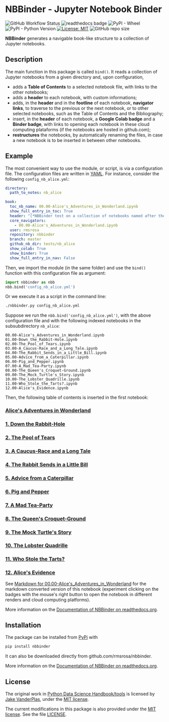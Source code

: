 # NBBinder - Jupyter Notebook Binder

![GitHub Workflow Status](https://img.shields.io/github/workflow/status/rmsrosa/nbbinder/NBBinder_Test) ![readthedocs badge](https://readthedocs.org/projects/nbbinder/badge/) ![PyPI - Wheel](https://img.shields.io/pypi/wheel/nbbinder) ![PyPI - Python Version](https://img.shields.io/pypi/pyversions/nbbinder) [![License: MIT](https://img.shields.io/badge/License-MIT-yellow.svg)](https://opensource.org/licenses/MIT) ![GitHub repo size](https://img.shields.io/github/repo-size/rmsrosa/nbbinder)

**NBBinder** generates a navigable book-like structure to a collection of Jupyter notebooks.

## Description

The main function in this package is called `bind()`. It reads a collection of Jupyter notebooks from a given directory and, upon configuration,

- adds a **Table of Contents** to a selected notebook file, with links to the other notebooks;
- adds a **header** to each notebook, with custom informations;
- adds, in the **header** and in the **footline** of each notebook, **navigator links**, to traverse  to the previous or the next notebook, or to other selected notebooks, such as the Table of Contents and the Bibliography;
- insert, in the **header** of each notebook, a **Google Colab badge** and a **Binder badge**, with links to opening each notebook in these cloud computing plataforms (if the notebooks are hosted in github.com);
- **restructures** the notebooks, by automatically renaming the files, in case a new notebook is to be inserted in between other notebooks.

## Example

The most convenient way to use the module, or script, is via a configuration file. The configuration files are written in [YAML](https://en.wikipedia.org/wiki/YAML). For instance, consider the following `config_nb_alice.yml`:

```yaml
directory:
  path_to_notes: nb_alice

book:
  toc_nb_name: 00.00-Alice's_Adventures_in_Wonderland.ipynb
  show_full_entry_in_toc: True
  header: "[*NBBinder test on a collection of notebooks named after the chapters of 'Alice's Adventures in Wonderland'*](https://github.com/rmsrosa/nbbinder)*"
  core_navigators:
    - 00.00-Alice's_Adventures_in_Wonderland.ipynb
  user: rmsrosa
  repository: nbbinder
  branch: master
  github_nb_dir: tests/nb_alice
  show_colab: True
  show_binder: True
  show_full_entry_in_nav: False
```

Then, we import the module (in the same folder) and use the `bind()` function with this configuration file as argument:

```python
import nbbinder as nbb
nbb.bind('config_nb_alice.yml')
```

Or we execute it as a script in the command line:

```bash
./nbbinder.py config_nb_alice.yml
```

Suppose we run the `nbb.bind('config_nb_alice.yml')`, with the above configuration file and with the following indexed notebooks in the subsubdirectory `nb_alice`:

```text
00.00-Alice's_Adventures_in_Wonderland.ipynb
01.00-Down_the_Rabbit-Hole.ipynb
02.00-The_Pool_of_Tears.ipynb
03.00-A_Caucus-Race_and_a_Long_Tale.ipynb
04.00-The_Rabbit_Sends_in_a_Little_Bill.ipynb
05.00-Advice_from_a_Caterpillar.ipynb
06.00-Pig_and_Pepper.ipynb
07.00-A_Mad_Tea-Party.ipynb
08.00-The_Queen's_Croquet-Ground.ipynb
09.00-The_Mock_Turtle's_Story.ipynb
10.00-The_Lobster_Quadrille.ipynb
11.00-Who_Stole_the_Tarts?.ipynb
12.00-Alice's_Evidence.ipynb
```

Then, the following table of contents is inserted in the first notebook:

### [Alice's Adventures in Wonderland](#/)

### [1. Down the Rabbit-Hole](#/)

### [2. The Pool of Tears](#/)

### [3. A Caucus-Race and a Long Tale](#/)

### [4. The Rabbit Sends in a Little Bill](#/)

### [5. Advice from a Caterpillar](#/)

### [6. Pig and Pepper](#/)

### [7. A Mad Tea-Party](#/)

### [8. The Queen's Croquet-Ground](#/)

### [9. The Mock Turtle's Story](#/)

### [10. The Lobster Quadrille](#/)

### [11. Who Stole the Tarts?](#/)

### [12. Alice's Evidence](#/)

See [Markdown for 00.00-Alice's_Adventures_in_Wonderland](tests/nb_alice_md/00.00-Alice's_Adventures_in_Wonderland.md) for the markdown converted version of this notebook (experiment clicking on the badges with the mouse's right button to open the notebook in different renders and cloud computing platforms).

More information on the [Documentation of NBBinder on readthedocs.org](https://nbbinder.readthedocs.io/en/latest/).

## Installation

The package can be installed from [PyPi](https://pypi.org/project/nbbinder/) with

```bash
pip install nbbinder
```

It can also be downloaded directly from github.com/rmsrosa/nbbinder.

More information on the [Documentation of NBBinder on readthedocs.org](https://nbbinder.readthedocs.io/en/latest/).

## License

The original work in [Python Data Science Handbook/tools](https://github.com/jakevdp/PythonDataScienceHandbook/tree/master/tools) is licensed by [Jake VanderPlas](http://vanderplas.com/), under the [MIT license](https://opensource.org/licenses/MIT).

The current modifications in this package is also provided under the [MIT license](https://opensource.org/licenses/MIT). See the file [LICENSE](LICENSE).
